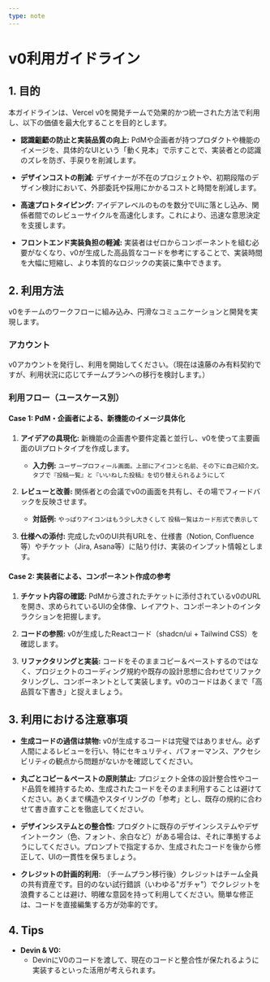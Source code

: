```yaml
---
type: note
---
```

# v0利用ガイドライン

## 1. 目的

本ガイドラインは、Vercel v0を開発チームで効果的かつ統一された方法で利用し、以下の価値を最大化することを目的とします。

- **認識齟齬の防止と実装品質の向上:**
  PdMや企画者が持つプロダクトや機能のイメージを、具体的なUIという「動く見本」で示すことで、実装者との認識のズレを防ぎ、手戻りを削減します。

- **デザインコストの削減:**
  デザイナーが不在のプロジェクトや、初期段階のデザイン検討において、外部委託や採用にかかるコストと時間を削減します。

- **高速プロトタイピング:**
  アイデアレベルのものを数分でUIに落とし込み、関係者間でのレビューサイクルを高速化します。これにより、迅速な意思決定を支援します。

- **フロントエンド実装負担の軽減:**
  実装者はゼロからコンポーネントを組む必要がなくなり、v0が生成した高品質なコードを参考にすることで、実装時間を大幅に短縮し、より本質的なロジックの実装に集中できます。

## 2. 利用方法

v0をチームのワークフローに組み込み、円滑なコミュニケーションと開発を実現します。

### アカウント

v0アカウントを発行し、利用を開始してください。（現在は遠藤のみ有料契約ですが、利用状況に応じてチームプランへの移行を検討します。）

### 利用フロー（ユースケース別）

#### Case 1: PdM・企画者による、新機能のイメージ具体化

1.  **アイデアの具現化:**
    新機能の企画書や要件定義と並行し、v0を使って主要画面のUIプロトタイプを作成します。
    -   **入力例:** `ユーザープロフィール画面。上部にアイコンと名前、その下に自己紹介文。タブで『投稿一覧』と『いいねした投稿』を切り替えられるようにして`

2.  **レビューと改善:**
    関係者との会議でv0の画面を共有し、その場でフィードバックを反映させます。
    -   **対話例:** `やっぱりアイコンはもう少し大きくして` `投稿一覧はカード形式で表示して`

3.  **仕様への添付:**
    完成したv0のUI共有URLを、仕様書（Notion, Confluence等）やチケット（Jira, Asana等）に貼り付け、実装のインプット情報とします。

#### Case 2: 実装者による、コンポーネント作成の参考

1.  **チケット内容の確認:**
    PdMから渡されたチケットに添付されているv0のURLを開き、求められているUIの全体像、レイアウト、コンポーネントのインタラクションを把握します。

2.  **コードの参照:**
    v0が生成したReactコード（shadcn/ui + Tailwind CSS）を確認します。

3.  **リファクタリングと実装:**
    コードをそのままコピー＆ペーストするのではなく、プロジェクトのコーディング規約や既存の設計思想に合わせてリファクタリングし、コンポーネントとして実装します。v0のコードはあくまで「高品質な下書き」と捉えましょう。

## 3. 利用における注意事項

-   **生成コードの過信は禁物:**
    v0が生成するコードは完璧ではありません。必ず人間によるレビューを行い、特にセキュリティ、パフォーマンス、アクセシビリティの観点から問題がないかを確認してください。

-   **丸ごとコピー＆ペーストの原則禁止:**
    プロジェクト全体の設計整合性やコード品質を維持するため、生成されたコードをそのまま利用することは避けてください。あくまで構造やスタイリングの「参考」とし、既存の規約に合わせて書き直すことを徹底してください。

-   **デザインシステムとの整合性:**
    プロダクトに既存のデザインシステムやデザイントークン（色、フォント、余白など）がある場合は、それに準拠するようにしてください。プロンプトで指定するか、生成されたコードを後から修正して、UIの一貫性を保ちましょう。

-   **クレジットの計画的利用:**
    （チームプラン移行後）クレジットはチーム全員の共有資産です。目的のない試行錯誤（いわゆる"ガチャ"）でクレジットを浪費することは避け、明確な意図を持って利用してください。簡単な修正は、コードを直接編集する方が効率的です。

## 4. Tips

-   **Devin & V0:**
    -   DevinにV0のコードを渡して、現在のコードと整合性が保たれるように実装するといった活用が考えられます。

```javascript

